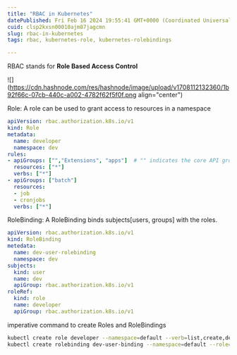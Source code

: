```yaml
---
title: "RBAC in Kubernetes"
datePublished: Fri Feb 16 2024 19:55:41 GMT+0000 (Coordinated Universal Time)
cuid: clsp2kxsn00010ajm87jagcmn
slug: rbac-in-kubernetes
tags: rbac, kubernetes-role, kubernetes-rolebindings

---
```


RBAC stands for **Role Based Access Control**

![](https://cdn.hashnode.com/res/hashnode/image/upload/v1708112132360/1b92f66c-07cb-440c-a002-4782f62f5f0f.png align="center")

Role: A role can be used to grant access to resources in a namespace

```yaml
apiVersion: rbac.authorization.k8s.io/v1
kind: Role
metadata:
  name: developer
  namespace: dev
rules:
- apiGroups: ["","Extensions", "apps"]  # "" indicates the core API group
  resources: ["*"]
  verbs: ["*"]
- apiGroups: ["batch"]
  resources:
  - job
  - cronjobs
  verbs: ["*"]
```

RoleBinding: A RoleBinding binds subjects\[users, groups\] with the roles.

```yaml
apiVersion: rbac.authorization.k8s.io/v1
kind: RoleBinding
metedata:
  name: dev-user-rolebinding
  namespace: dev
subjects: 
  kind: user
  name: dev
  apiGroup: rbac.authorization.k8s.io/v1
roleRef:
  kind: role
  name: developer
  apiGroup: rbac.authorization.k8s.io/v1
```

imperative command to create Roles and RoleBindings

```bash
kubectl create role developer --namespace=default --verb=list,create,delete --resource=pods
kubectl create rolebinding dev-user-binding --namespace=default --role=developer --user=dev-user
```
